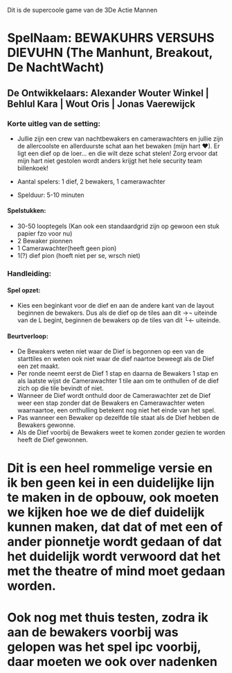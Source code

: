 Dit is de supercoole game van de 3De Actie Mannen

# SpelNaam: BEWAKUHRS VERSUHS DIEVUHN (The Manhunt, Breakout, De NachtWacht)

## De Ontwikkelaars: Alexander Wouter Winkel | Behlul Kara | Wout Oris | Jonas Vaerewijck

### Korte uitleg van de setting:
-   Jullie zijn een crew van nachtbewakers en camerawachters en jullie zijn de allercoolste en allerduurste schat aan het bewaken (mijn hart ♥).
    Er ligt een dief op de loer... en die wilt deze schat stelen!
    Zorg ervoor dat mijn hart niet gestolen wordt anders krijgt het hele security team billenkoek!


-   Aantal spelers: 1 dief, 2 bewakers, 1 camerawachter
-   Spelduur: 5-10 minuten

#### Spelstukken:
-   30-50 looptegels (Kan ook een standaardgrid zijn op gewoon een stuk papier fzo voor nu)
-   2 Bewaker pionnen
-   1 Camerawachter(heeft geen pion)
-   1(?) dief pion (hoeft niet per se, wrsch niet)

### Handleiding:
#### Spel opzet:
-   Kies een beginkant voor de dief en aan de andere kant van de layout beginnen de bewakers. Dus als de dief op de tiles aan dit →¬ uiteinde van de L begint, beginnen de bewakers op de tiles van dit └← uiteinde.

#### Beurtverloop:
-   De Bewakers weten niet waar de Dief is begonnen op een van de starttiles en weten ook niet waar de dief naartoe beweegt als de Dief een zet maakt.
-   Per ronde neemt eerst de Dief 1 stap en daarna de Bewakers 1 stap en als laatste wijst de Camerawachter 1 tile aan om te onthullen of de dief zich op die tile bevindt of niet.
-   Wanneer de Dief wordt onthuld door de Camerawachter zet de Dief weer een stap zonder dat de Bewakers en Camerawachter weten waarnaartoe, een onthulling betekent nog niet het einde van het spel.
-   Pas wanneer een Bewaker op dezelfde tile staat als de Dief hebben de Bewakers gewonne.
-    Als de Dief voorbij de Bewakers weet te komen zonder gezien te worden heeft de Dief gewonnen.


# Dit is een heel rommelige versie en ik ben geen kei in een duidelijke lijn te maken in de opbouw, ook moeten we kijken hoe we de dief duidelijk kunnen maken, dat dat of met een of ander pionnetje wordt gedaan of dat het duidelijk wordt verwoord dat het met the theatre of mind moet gedaan worden.
# Ook nog met thuis testen, zodra ik aan de bewakers voorbij was gelopen was het spel ipc voorbij, daar moeten we ook over nadenken
